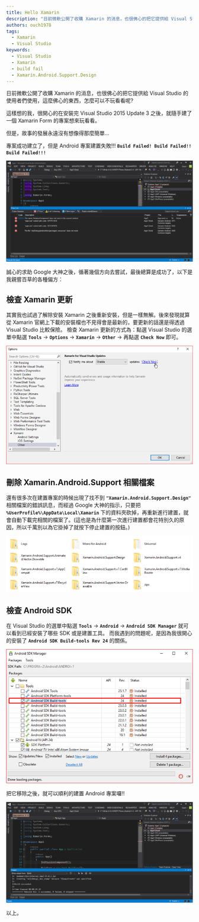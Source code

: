 ```yaml
---
title: Hello Xamarin
description: "日前微軟公開了收購 Xamarin 的消息，也很佛心的把它提供給 Visual Studio 的使用者們使用，這麼佛心的東西，怎麼可以不玩看看呢? 這樣想的我，很開心的在安裝完 Visual Studio 2015 Update 3 之後，就隨手建了一個 Xamarin Form 的專案想來玩看看。 但是，故事的發展永遠沒有想像得那麼簡單..."
authors: ouch1978
tags:
  - Xamarin
  - Visual Studio
keywords: 
  - Visual Studio
  - Xamarin
  - build fail
  - Xamarin.Android.Support.Design
---
```


日前微軟公開了收購 Xamarin 的消息，也很佛心的把它提供給 Visual Studio 的使用者們使用，這麼佛心的東西，怎麼可以不玩看看呢?

這樣想的我，很開心的在安裝完 Visual Studio 2015 Update 3 之後，就隨手建了一個 Xamarin Form 的專案想來玩看看。

但是，故事的發展永遠沒有想像得那麼簡單...

<!--truncate-->

專案成功建立了，但是 Android 專案建置失敗!!! **`Build Failed! Build Failed!! Build Failed!!!`**

![Build Fail](Build-Failed.png)

誠心的求助 Google 大神之後，循著幾個方向去嘗試，最後總算是成功了，以下是我親嘗百草的各種偏方：

## 檢查 Xamarin 更新

其實我也試過了解除安裝 Xamarin 之後重新安裝，但是一樣無解。後來發現就算從 Xamarin 官網上下載的安裝檔也不見得會是最新的，要更新的話還是得透過 Visual Studio 比較保險。 檢查 Xamarin 更新的方式為：點選 Visual Studio 的選單中點選 **`Tools`** -> **`Options`** -> **`Xamarin`** -> **`Other`** -> 再點選 **`Check Now`** 即可。

![檢查Xamarin更新](Check-Xamarin-Update.png)

## 刪除 Xamarin.Android.Support 相關檔案

還有很多次在建置專案的時候出現了找不到 **`"Xamarin.Android.Support.Design"`** 相關檔案的錯誤訊息，而經過 Google 大神的指示，只要把 **`%UserProfile%\AppData\Local\Xamarin`** 下的資料夾砍掉，再重新進行建置，就會自動下載完相關的檔案了。(這也是為什麼第一次進行建置都會花特別久的原因，所以千萬別以為它掛掉了就按下停止建置的按鈕。)

![建置專案時所需要的相關檔案](Delete-Xamarin-Android-Related-Files.png)

## 檢查 Android SDK

在 Visual Studio 的選單中點選 **`Tools`** -> **`Android`** -> **`Android SDK Manager`** 就可以看到已經安裝了哪些 SDK 或是建置工具。 而我遇到的問題呢，是因為我很開心的安裝了 **`Android SDK Build-tools Rev 24`** 的關係。

![兇手就是它](Remove-Build-Tools-Rev24.png)

把它移除之後，就可以順利的建置 Android 專案囉!!

![總算成功建置了](Build-Successed.png)

以上。
